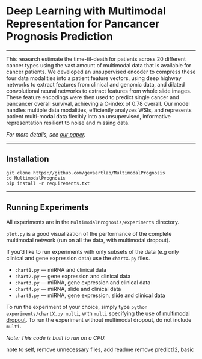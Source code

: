# Deep Learning with Multimodal Representation for Pancancer Prognosis Prediction
- - - -
This research estimate the time-til-death for patients across 20 different cancer types using the vast amount of multimodal data that is available for cancer patients. 
We developed an unsupervised encoder to compress these four data modalities into a patient feature vectors, using deep highway networks to extract features from clinical and genomic data, and dilated convolutional neural networks to extract features from whole slide images. These feature encodings were then used to predict single cancer and pancancer overall survival, achieving a C-index of 0.78 overall.
Our model handles multiple data modalities, efficiently analyzes WSIs, and represents patient multi-modal data flexibly into an unsupervised, informative representation resilient to noise and missing data.

*For more details, see [our paper](https://www.biorxiv.org/content/biorxiv/early/2019/03/16/577197.full.pdf).* 
- - - -
## Installation
```
git clone https://github.com/gevaertlab/MultimodalPrognosis
cd MultimodalPrognosis
pip install -r requirements.txt
```
- - - -
## Running Experiments
All experiments are in the `MultimodalPrognosis/experiments` directory. 

 `plot.py` is a good visualization of the performance of the complete multimodal network (run on all the data, with multimodal dropout). 

If you’d like to run experiments with only subsets of the data (e.g only clinical and gene expression data) use the `chartX.py` files.
* `chart1.py` — miRNA and clinical data
* `chart2.py` — gene expression and clinical data
* `chart3.py` — miRNA, gene expression and clinical data
* `chart4.py` — miRNA, slide and clinical data
* `chart5.py` — miRNA, gene expression, slide and clinical data

To run the experiment of your choice, simply type `python  experiments/chartX.py multi`, with `multi` specifying the use of [multimodal dropout](https://www.biorxiv.org/content/10.1101/577197v1?rss=1).
To run the experiment without multimodal dropout, do not include `multi`.

_Note: This code is built to run on a CPU._

note to self, remove unnecessary files, add readme
remove predict12, basic

